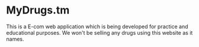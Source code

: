 # MyDrugs.tm
This is a E-com web application which is being developed for practice and educational purposes. We won't be selling any drugs using this website as it names.
